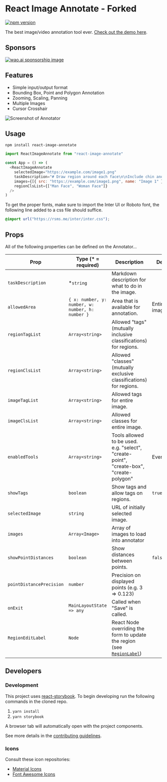 # React Image Annotate - Forked

[![npm version](https://badge.fury.io/js/react-image-annotate.svg)](https://badge.fury.io/js/react-image-annotate)

The best image/video annotation tool ever. [Check out the demo here](https://waoai.github.io/react-image-annotate/).

## Sponsors

[![wao.ai sponsorship image](https://s3.amazonaws.com/asset.workaround.online/sponsorship-banner-1.png)](https://wao.ai)

## Features

- Simple input/output format
- Bounding Box, Point and Polygon Annotation
- Zooming, Scaling, Panning
- Multiple Images
- Cursor Crosshair

![Screenshot of Annotator](https://user-images.githubusercontent.com/1910070/51199716-83c72080-18c5-11e9-837c-c3a89c8caef4.png)

## Usage

`npm install react-image-annotate`

```javascript
import ReactImageAnnotate from "react-image-annotate"

const App = () => (
  <ReactImageAnnotate
    selectedImage="https://example.com/image1.png"
    taskDescription="# Draw region around each face\n\nInclude chin and hair."
    images={[{ src: "https://example.com/image1.png", name: "Image 1" }]}
    regionClsList={["Man Face", "Woman Face"]}
  />
)
```

To get the proper fonts, make sure to import the Inter UI or Roboto font, the
following line added to a css file should suffice.

```css
@import url("https://rsms.me/inter/inter.css");
```

## Props

All of the following properties can be defined on the Annotator...

| Prop                     | Type (\* = required)                             | Description                                                                             | Default       |
| ------------------------ | ------------------------------------------------ | --------------------------------------------------------------------------------------- | ------------- |
| `taskDescription`        | \*`string`                                       | Markdown description for what to do in the image.                                       |               |
| `allowedArea`            | `{ x: number, y: number, w: number, h: number }` | Area that is available for annotation.                                                  | Entire image. |
| `regionTagList`          | `Array<string>`                                  | Allowed "tags" (mutually inclusive classifications) for regions.                        |               |
| `regionClsList`          | `Array<string>`                                  | Allowed "classes" (mutually exclusive classifications) for regions.                     |               |
| `imageTagList`           | `Array<string>`                                  | Allowed tags for entire image.                                                          |               |
| `imageClsList`           | `Array<string>`                                  | Allowed classes for entire image.                                                       |               |
| `enabledTools`           | `Array<string>`                                  | Tools allowed to be used. e.g. "select", "create-point", "create-box", "create-polygon" | Everything.   |
| `showTags`               | `boolean`                                        | Show tags and allow tags on regions.                                                    | `true`        |
| `selectedImage`          | `string`                                         | URL of initially selected image.                                                        |               |
| `images`                 | `Array<Image>`                                   | Array of images to load into annotator                                                  |               |
| `showPointDistances`     | `boolean`                                        | Show distances between points.                                                          | `false`       |
| `pointDistancePrecision` | `number`                                         | Precision on displayed points (e.g. 3 => 0.123)                                         |               |
| `onExit`                 | `MainLayoutState => any`                         | Called when "Save" is called.                                                           |               |
| `RegionEditLabel`        | `Node`                                           | React Node overriding the form to update the region (see [`RegionLabel`](https://github.com/waoai/react-image-annotate/blob/master/src/RegionLabel/index.js))                                                          |               |

## Developers

### Development

This project uses [react-storybook](https://storybook.js.org/). To begin developing run the following commands in the cloned repo.

1. `yarn install`
2. `yarn storybook`

A browser tab will automatically open with the project components.

See more details in the [contributing guidelines](https://github.com/waoai/react-image-annotate/wiki/Setup-for-Development).

### Icons

Consult these icon repositories:

- [Material Icons](https://material.io/tools/icons/)
- [Font Awesome Icons](https://fontawesome.com/icons?d=gallery&m=free)

